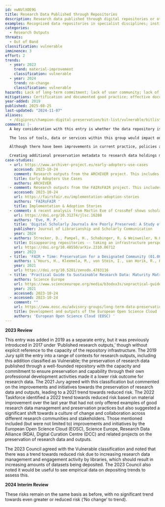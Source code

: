 ```yaml
---
id: nwNVlXOE9G
title: Research Data Published through Repositories
description: Research data published through digital repositories or other services providers with specialist skills to manage the data and an ongoing commitment to ensure preservation.
examples: Recognized data repositories in specialist disciplines; institutional data repositories in subject specialist centres and partnerships.
categories:
  - Research Outputs
threats:
  - Out of Band
classification: vulnerable
imminence: 3
effort: 2
trends:
  - year: 2023
    trend: material-improvement
    classification: vulnerable
  - year: 2024
    trend: no-change
    classification: vulnerable
hazards: Lack of long-term commitment; lack of user community; lack of visibility to potential depositors; lack of institutional commitment; insufficient documentation; uncertainty over IPR or the presence of orphaned works
mitigations: Certification and documented good practice; effective documentation requirements for depositors; proven financial sustainability; skilled staff including professionalising disciplinary and general data stewardship offering a clear career option; participation in the digital preservation community; research data management training by repositories and research funders offered to depositors, in particular new career researchers
year-added: 2019
published: 2025-08-25
last-updated: "2024-11-07"
aliases:
  - /digipres/champion-digital-preservation/bit-list/vulnerable/bitlist-research-data-repositories
comments: |-
  A key consideration with this entry is whether the data repository is integrated with a preservation system to facilitate long term access and usability of datasets.

  The loss of tools, data or services within this group would impact on people and sectors around the world. Particularly those involved with reproducibility and those wishing to use the datasets for further research.

  Although there have been improvements in current practice, policies and workflows, there is still a significant corpus of information that was deposited before these improvements came into force. It is unlikely that there will be the time, will or resources to bring this information up to current standards.

  Creating additional preservation metadata to research data holdings may help render data more robust in the long term, where using a preservation system is not an option. With an emphasis on environmental sustainability, some repositories hesitate mandating additional copies of large datasets which may be in the region of hundreds of terabytes, as this adds to both storage cost and carbon footprint, especially when capturing and preserving the research methodology would enable recreating the dataset.
case-studies:
  - url: https://www.archiver-project.eu/early-adopters-use-cases
    accessed: 2023-10-24
    comment: Research outputs from the ARCHIVER project. This includes findings from Early Adopter Use Cases.
    title: Early Adopters Use Cases
    authors: ARCHIVER
  - comment: Research outputs from the FAIRsFAIR project. This includes findings from Implementation & Adoption Stories.
    accessed: 2023-10-24
    url: https://fairsfair.eu/implementation-adoption-stories
    authors: 'FAIRsFAIR '
    title: Implementation & Adoption Stories
  - comment: A recent analysis from Martin Eve of CrossRef shows scholarly content at risk. The findings, based on the assessment of around 7.5 million of the e-books and articles for which CrossRef provides a fixed identifier or Digital Object Identifier, suggest that around a quarter of academic publications are not being preserved for the future. For c. 2 million articles in the study there were no evidence of them being preserved, and 4.3 of works studied were preserved in at least one place.
    url: https://doi.org/10.31274/jlsc.16288
    authors: 'Eve, M. P. '
    title: 'Digital Scholarly Journals Are Poorly Preserved: A Study of 7 Million Articles'
    publisher: Journal of Librarianship and Scholarly Communication
    year: 2024
  - authors: Strecker, D., Pampel, H., Schabinger, R. & Weisweiler, N.L.
    title: Disappearing repositories -- taking an infrastructure perspective on the long-term availability of research data
    url: https://doi.org/10.48550/arXiv.2310.06712
    year: 2023
  - title: 'FAIR + Time: Preservation for a Designated Community (01.00)'
    authors: L’Hours, H., Kleemola, M., von Stein, I., van Horik, R., Herterich, P., Davidson, J., Rouchon, O., Mokrane, M., & Huber, R.
    year: 2021
    url: https://doi.org/10.5281/zenodo.4783116
  - title: 'Practical Guide to Sustainable Research Data: Maturity Matrices for Research Funding Organisations, Research Performing Organisations, and Research Data Infrastructures'
    authors: Science Europe
    url: https://www.scienceeurope.org/media/b3odxx3s/sepractical-guide-sustainable-research-data.pdf
    year: 2021
    accessed: 2023-10-24
  - accessed: 2023-10-24
    comment: ""
    url: https://www.eosc.eu/advisory-groups/long-term-data-preservation
    title: Development and outputs of the European Open Science Cloud (EOSC) Long-Term Data Preservation Task Force
    authors: 'European Open Science Cloud (EOSC) '
---
```

**2023 Review**

This entry was added in 2019 as a separate entry, but it was previously introduced in 2017 under ‘Published research outputs,’ though without explicit reference to the capacity of the repository infrastructure. The 2019 Jury split the entry into a range of contexts for research outputs, including this addition classified as Vulnerable; the preservation of research data published through a well-founded repository with the capacity and commitment to ensure preservation and capability through their own professional development activities made it a lower risk outcome for research data. The 2021 Jury agreed with this classification but commented on the improvements and initiatives towards the preservation of research data and outputs, leading to a 2021 trend towards reduced risk. The 2022 Taskforce identified a 2022 trend towards reduced risk based on material improvement over the last year that had not only offered examples of good research data management and preservation practices but also suggested a significant shift towards a culture of change and collaboration across different research communities and stakeholders. Those mentioned included (but were not limited to) improvements and initiatives by the European Open Science Cloud (EOSC), Science Europe, Research Data Alliance (RDA), Digital Curation Centre (DCC) and related projects on the preservation of research data and outputs.

The 2023 Council agreed with the Vulnerable classification and noted that there was a trend towards reduced risk due to increasing research data management and engagement activity by libraries, which should result in increasing amounts of datasets being deposited. The 2023 Council also noted it would be useful to see empirical data on depositing trends to assess this.

**2024 Interim Review**

These risks remain on the same basis as before, with no significant trend towards even greater or reduced risk (‘No change’ to trend).
